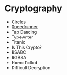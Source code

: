 # Cryptography

* [Circles](./Circles/README.md)
* [Speedrunner](./Speedrunner/README.md)
* Tap Dancing
* Typewriter
* Titanic
* Is This Crypto?
* RSABC
* RGBSA
* Home Rolled
* Difficult Decryption